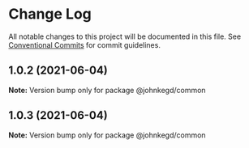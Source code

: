 # Change Log

All notable changes to this project will be documented in this file.
See [Conventional Commits](https://conventionalcommits.org) for commit guidelines.

## 1.0.2 (2021-06-04)

**Note:** Version bump only for package @johnkegd/common

## 1.0.3 (2021-06-04)

**Note:** Version bump only for package @johnkegd/common
